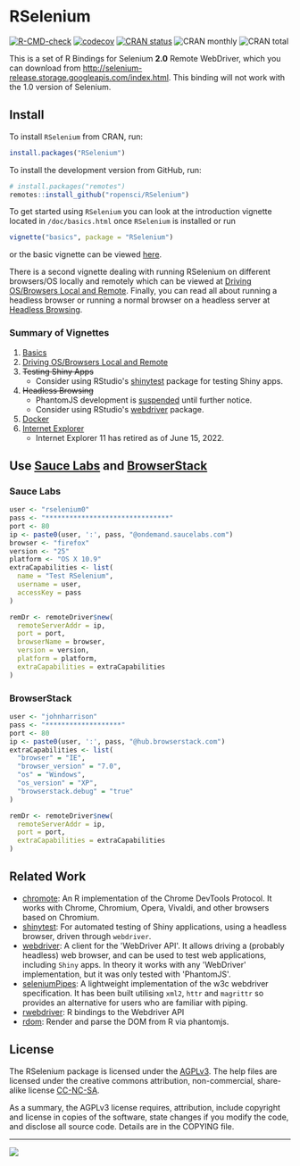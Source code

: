 # RSelenium

[![R-CMD-check](https://github.com/ropensci/RSelenium/workflows/R-CMD-check/badge.svg)](https://github.com/ropensci/RSelenium/actions)
[![codecov](https://codecov.io/gh/ropensci/RSelenium/branch/master/graph/badge.svg)](https://app.codecov.io/gh/ropensci/RSelenium)
[![CRAN status](https://www.r-pkg.org/badges/version/RSelenium)](https://CRAN.R-project.org/package=RSelenium)
![CRAN monthly](http://cranlogs.r-pkg.org/badges/RSelenium?color=yellow)
![CRAN total](http://cranlogs.r-pkg.org/badges/grand-total/RSelenium?color=yellowgreen)


This is a set of R Bindings for Selenium **2.0** Remote WebDriver, which you can download from http://selenium-release.storage.googleapis.com/index.html. This binding will not work with the 1.0 version of Selenium.


## Install 

To install `RSelenium` from CRAN, run:

```R
install.packages("RSelenium")
```

To install the development version from GitHub, run:

```R
# install.packages("remotes")
remotes::install_github("ropensci/RSelenium")
```

To get started using `RSelenium` you can look at the introduction vignette located in `/doc/basics.html` once `RSelenium` is installed or run

```R
vignette("basics", package = "RSelenium")
```

or the basic vignette can be viewed [here](https://docs.ropensci.org/RSelenium/articles/basics.html).

There is a second vignette dealing with running RSelenium on different browsers/OS locally and remotely which can be viewed at [Driving OS/Browsers Local and Remote](https://docs.ropensci.org/RSelenium/articles/saucelabs.html). Finally, you can read all about running a headless browser or running a normal browser on a headless server at [Headless Browsing](https://docs.ropensci.org/RSelenium/articles/headless.html).

### Summary of Vignettes

1. [Basics](https://docs.ropensci.org/RSelenium/articles/basics.html)
1. [Driving OS/Browsers Local and Remote](https://docs.ropensci.org/RSelenium/articles/saucelabs.html)
1. ~~Testing Shiny Apps~~
    * Consider using RStudio's [shinytest](https://rstudio.github.io/shinytest/) package for testing Shiny apps.
1. ~~Headless Browsing~~
    * PhantomJS development is [suspended](https://github.com/ariya/phantomjs/issues/15344) until further notice.
    * Consider using RStudio's [webdriver](https://rstudio.github.io/webdriver/) package.
1. [Docker](https://docs.ropensci.org/RSelenium/articles/docker.html)
1. [Internet Explorer](https://docs.ropensci.org/RSelenium/articles/internetexplorer.html)
    * Internet Explorer 11 has retired as of June 15, 2022.


## Use [Sauce Labs](https://saucelabs.com/) and [BrowserStack](https://www.browserstack.com/)

### Sauce Labs

```R
user <- "rselenium0"
pass <- "*******************************"
port <- 80
ip <- paste0(user, ':', pass, "@ondemand.saucelabs.com")
browser <- "firefox"
version <- "25"
platform <- "OS X 10.9"
extraCapabilities <- list(
  name = "Test RSelenium",
  username = user,
  accessKey = pass
)

remDr <- remoteDriver$new(
  remoteServerAddr = ip,
  port = port,
  browserName = browser,
  version = version,
  platform = platform,
  extraCapabilities = extraCapabilities
)
```

### BrowserStack

```R
user <- "johnharrison" 
pass <- "*******************"
port <- 80
ip <- paste0(user, ':', pass, "@hub.browserstack.com")
extraCapabilities <- list(
  "browser" = "IE",
  "browser_version" = "7.0",
  "os" = "Windows",
  "os_version" = "XP",
  "browserstack.debug" = "true"
)

remDr <- remoteDriver$new(
  remoteServerAddr = ip,
  port = port,
  extraCapabilities = extraCapabilities
)
```


## Related Work

* [chromote](https://rstudio.github.io/chromote/): An R implementation of the Chrome DevTools Protocol. It works with Chrome, Chromium, Opera, Vivaldi, and other browsers based on Chromium.
* [shinytest](https://rstudio.github.io/shinytest/): For automated testing of Shiny applications, using a headless browser, driven through `webdriver`.
* [webdriver](https://rstudio.github.io/webdriver/): A client for the 'WebDriver API'. It allows driving a (probably headless) web browser, and can be used to test web applications, including `Shiny` apps. In theory it works with any 'WebDriver' implementation, but it was only tested with 'PhantomJS'.
* [seleniumPipes](https://github.com/johndharrison/seleniumPipes): A lightweight implementation of the w3c webdriver specification. It has been built utilising `xml2`, `httr` and `magrittr` so provides an alternative for users who are familiar with piping.
* [rwebdriver](https://github.com/crubba/Rwebdriver): R bindings to the Webdriver API
* [rdom](https://github.com/cpsievert/rdom): Render and parse the DOM from R via phantomjs.


## License

The RSelenium package is licensed under the [AGPLv3](https://www.r-project.org/Licenses/AGPL-3). The help files are licensed under the creative commons attribution, non-commercial, share-alike license [CC-NC-SA](https://creativecommons.org/licenses/by-nc-sa/4.0/).

As a summary, the AGPLv3 license requires, attribution, include copyright and license in copies of the software, state changes if you modify the code, and disclose all source code. Details are in the COPYING file.

---

[![](https://ropensci.org/public_images/github_footer.png)](https://ropensci.org)
